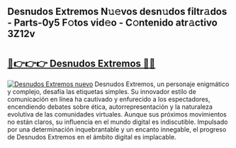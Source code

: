 ## Desnudos Extremos N𝚞𝚎vos desn𝚞dos filtr𝚊dos - Parts-0y5 F𝚘tos vid𝚎o - C𝚘ntenido atr𝚊ctivo 3Z12v

# <h2><a href="http://mb7dx4h.tromn.icu/?c=Desnudos+Extremos">🔗👉👉👉 Desnudos Extremos 🔗🔗</a></h2>

[![Desnudos Extremos nuevo](https://i.imgur.com/pEAQMta.gif)](http://mb7dx4h.tromn.icu/?c=Desnudos+Extremos)
Desnudos Extremos, un personaje enigmático y complejo, desafía las etiquetas simples. Su innovador estilo de comunicación en línea ha cautivado y enfurecido a los espectadores, encendiendo debates sobre ética, autorrepresentación y la naturaleza evolutiva de las comunidades virtuales. Aunque sus próximos movimientos no están claros, su influencia en el mundo digital es indiscutible. Impulsado por una determinación inquebrantable y un encanto innegable, el progreso de Desnudos Extremos en el ámbito digital es implacable.
